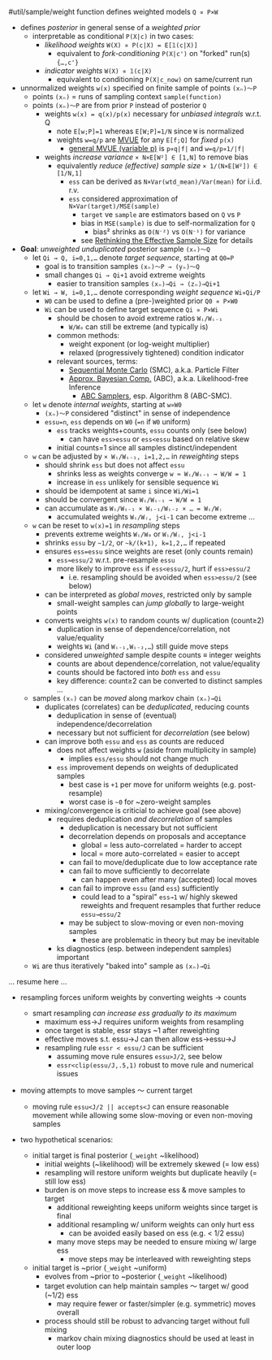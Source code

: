 #util/sample/weight function defines weighted models `Q ∝ P×W`
- defines _posterior_ in general sense of a _weighted prior_
  - interpretable as conditional `P(X|c)` in two cases:
    - _likelihood weights_ `W(X) ∝ P(c|X) = E[𝟙(c|X)]`
      - equivalent to _fork-conditioning_ `P(X|c')` on "forked" run(s) `{…,c'}`
    - _indicator weights_ `W(X) ∝ 𝟙(c|X)` 
      - equivalent to conditioning `P(X|c_now)` on same/current run
- unnormalized weights `w(x)` specified on finite sample of points `(xₙ)～P`
  - points `(xₙ)` = runs of sampling context `sample(function)`
  - points `(xₙ)～P` are from prior `P` instead of posterior `Q`
    - weights `w(x) = q(x)/p(x)` necessary for _unbiased integrals_ w.r.t. Q
      - note `E[w;P]=1` whereas `E[W;P]=1/N` since `W` is normalized
      - weights `w=q/p` are [MVUE](https://en.wikipedia.org/wiki/Minimum-variance_unbiased_estimator) for any `E[f;Q]` for _fixed_ `p(x)`
        - [general MVUE (variable p)](https://en.wikipedia.org/wiki/Importance_sampling#Application_to_simulation) is `p∝q|f|` and `w=q/p∝1/|f|`
    - weights _increase variance_ `× N×E[W²] ∈ [1,N]` to remove bias
      - equivalently _reduce (effective) sample size_ `× 1/(N×E[W²]) ∈ [1/N,1]`
        - `ess` can be derived as `N×Var(wtd_mean)/Var(mean)` for i.i.d. r.v.
        - `ess` considered approximation of `N×Var(target)/MSE(sample)`
          - `target` ve `sample` are estimators based on `Q` vs `P`
          - bias in `MSE(sample)` is due to self-normalization for `Q`
            - bias² shrinks as `O(N⁻²)` vs `O(N⁻¹)` for variance
          - see [Rethinking the Effective Sample Size](https://arxiv.org/abs/1809.04129) for details
- **Goal**: _unweighted unduplicated_ posterior sample `(xₙ)～Q`
  - let `Qi → Q, i=0,1,…` denote _target sequence_, starting at `Q0=P`
    - goal is to transition samples `(xₙ)～P → (yₙ)～Q`
    - small changes `Qi → Qi+1` avoid extreme weights
      - easier to transition samples `(xₙ)→Qi → (zₙ)→Qi+1`
  - let `Wi → W, i=0,1,…` denote corresponding _weight sequence_ `Wi∝Qi/P`
    - `W0` can be used to define a (pre-)weighted prior `Q0 ∝ P×W0`
    - `Wi` can be used to define target sequence `Qi ∝ P×Wi`
      - should be chosen to avoid extreme ratios `Wᵢ/Wᵢ₋₁`
        - `W/W₀` can still be extreme (and typically is)
      - common methods:
        - weight exponent (or log-weight multiplier)
        - relaxed (progressively tightened) condition indicator
      - relevant sources, terms:
        - [Sequential Monte Carlo](https://en.m.wikipedia.org/wiki/Particle_filter) (SMC), a.k.a. Particle Filter
        - [Approx. Bayesian Comp.](https://en.wikipedia.org/wiki/Approximate_Bayesian_computation) (ABC), a.k.a. Likelihood-free Inference
          - [ABC Samplers](https://arxiv.org/abs/1802.09650), esp. Algorithm 8 (ABC-SMC).
  - let `w` denote _internal weights_, starting at `w∝W0`
    - `(xₙ)～P` considered "distinct" in sense of independence
    - `essu=n`, `ess` depends on `W0` (`=n` if `W0` uniform)
      - `ess` tracks weights+counts, `essu` counts only (see below)
        - can have `ess>essu` or `ess<essu` based on relative skew
      - initial counts=1 since all samples distinct/independent
  - `w` can be adjusted by `× Wᵢ/Wᵢ₋₁, i=1,2,…` in _reweighting_ steps
    - should shrink `ess` but does not affect `essu`
      - shrinks less as weights converge `w ≈ Wᵢ/Wᵢ₋₁ → W/W = 1`
      - increase in `ess` unlikely for sensible sequence `Wi`
    - should be idempotent at same `i` since `Wi/Wi=1`
    - should be convergent since `Wᵢ/Wᵢ₋₁ → W/W = 1`
    - can accumulate as `Wᵢ/Wᵢ₋₁ × Wᵢ₋₁/Wᵢ₋₂ × … = Wᵢ/Wⱼ`
      - accumulated weights `Wᵢ/Wⱼ, j<i-1` can become extreme ...
  - `w` can be reset to `w(x)=1` in _resampling_ steps
    - prevents extreme weights `Wᵢ/W₀` or `Wᵢ/Wⱼ, j<i-1`
    - shrinks `essu` by `~1/2`, or `~k/(k+1), k=1,2,…` if repeated
    - ensures `ess=essu` since weights are reset (only counts remain)
      - `ess≈essu/2` w.r.t. pre-resample `essu`
      - more likely to improve `ess` if `ess<essu/2`, hurt if `ess>essu/2`
        - i.e. resampling should be avoided when `ess>essu/2` (see below)
    - can be interpreted as _global moves_, restricted only by sample
      - small-weight samples can _jump globally_ to large-weight points
    - converts weights `w(x)` to random counts w/ duplication (count≥2)
      - duplication in sense of dependence/correlation, not value/equality
      - weights `Wi` (and `Wᵢ₋₁,Wᵢ₋₂,…`) still guide move steps
    - considered _unweighted_ sample despite counts ≡ integer weights
      - counts are about dependence/correlation, not value/equality
      - counts should be factored into _both_ `ess` and `essu`
      - key difference: count≥2 can be converted to distinct samples ...
  - samples `(xₙ)` can be _moved_ along markov chain `(xₙ)→Qi`
    - duplicates (correlates) can be _deduplicated_, reducing counts
      - deduplication in sense of (eventual) independence/decorrelation
      - necessary but not sufficient for _decorrelation_ (see below)
    - can improve both `essu` and `ess` as counts are reduced
      - does not affect weights `w` (aside from multiplicity in sample)
        - implies `ess/essu` should not change much
      - `ess` improvement depends on weights of deduplicated samples
        - best case is `+1` per move for uniform weights (e.g. post-resample)
        - worst case is `~0` for ~zero-weight samples
    - mixing/convergence is criticial to achieve goal (see above)
      - requires deduplication _and decorrelation_ of samples
        - deduplication is necessary but not sufficient
        - decorrelation depends on proposals and acceptance
          - global = less auto-correlated = harder to accept
          - local = more auto-correlated = easier to accept
        - can fail to move/deduplicate due to low acceptance rate
        - can fail to move sufficiently to decorrelate
          - can happen even after many (accepted) local moves
        - can fail to improve `essu` (and `ess`) sufficiently
          - could lead to a "spiral" `ess→1` w/ highly skewed reweights and frequent resamples that further reduce `essu→essu/2`
        - may be subject to slow-moving or even non-moving samples
          - these are problematic in theory but may be inevitable
      - ks diagnostics (esp. between independent samples) important
  - `Wi` are thus iteratively "baked into" sample as `(xₙ)→Qi`

... resume here ...

- resampling forces uniform weights by converting weights → counts
  - smart resampling _can increase ess gradually to its maximum_
    - maximum ess→J requires uniform weights from resampling
    - once target is stable, essr stays ~1 after reweighting
    - effective moves s.t. essu→J can then allow ess→essu→J
    - resampling rule `essr < essu/J` can be sufficient
      - assuming move rule ensures `essu>J/2`, see below
      - `essr<clip(essu/J,.5,1)` robust to move rule and numerical issues
- moving attempts to move samples ～ current target
  - moving rule `essu<J/2 || accepts<J` can ensure reasonable movement while allowing some slow-moving or even non-moving samples

- two hypothetical scenarios:
  - initial target is final posterior (`_weight` ~likelihood)
    - initial weights (~likelihood) will be extremely skewed (= low ess)
    - resampling will restore uniform weights but duplicate heavily (= still low ess)
    - burden is on move steps to increase ess & move samples to target
      - additional reweighting keeps uniform weights since target is final
      - additional resampling w/ uniform weights can only hurt ess
        - can be avoided easily based on ess (e.g. < 1/2 essu)
      - many move steps may be needed to ensure mixing w/ large ess
        - move steps may be interleaved with reweighting steps
  - initial target is ~prior (`_weight` ~uniform)
    - evolves from ~prior to ~posterior (`_weight` ~likelihood)
    - target evolution can help maintain samples ～ target w/ good (~1/2) ess
      - may require fewer or faster/simpler (e.g. symmetric) moves overall
    - process should still be robust to advancing target without full mixing
      - markov chain mixing diagnostics should be used at least in outer loop